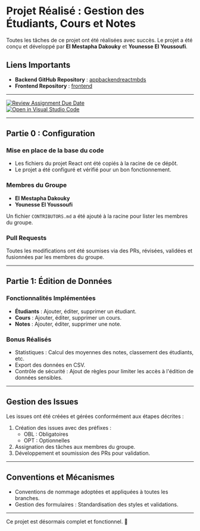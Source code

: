 # Projet Réalisé : Gestion des Étudiants, Cours et Notes

Toutes les tâches de ce projet ont été réalisées avec succès. Le projet a été conçu et développé par **El Mestapha Dakouky** et **Younesse El Youssoufi**.

## Liens Importants
- **Backend GitHub Repository** : [appbackendreactmbds](https://github.com/YounesseElYoussoufi/appbackendreactmbds)  
- **Frontend Repository** : [frontend](https://github.com/MBDS-CASA/tp-groupe-edition-de-donn-es-dakouky__elyoussoufi)  

---

[![Review Assignment Due Date](https://classroom.github.com/assets/deadline-readme-button-22041afd0340ce965d47ae6ef1cefeee28c7c493a6346c4f15d667ab976d596c.svg)](https://classroom.github.com/a/PPqed8f9)  
[![Open in Visual Studio Code](https://classroom.github.com/assets/open-in-vscode-2e0aaae1b6195c2367325f4f02e2d04e9abb55f0b24a779b69b11b9e10269abc.svg)](https://classroom.github.com/online_ide?assignment_repo_id=17596755&assignment_repo_type=AssignmentRepo)

---

## Partie 0 : Configuration

### Mise en place de la base du code
- Les fichiers du projet React ont été copiés à la racine de ce dépôt.
- Le projet a été configuré et vérifié pour un bon fonctionnement.

### Membres du Groupe
- **El Mestapha Dakouky**  
- **Younesse El Youssoufi**

Un fichier `CONTRIBUTORS.md` a été ajouté à la racine pour lister les membres du groupe.

### Pull Requests
Toutes les modifications ont été soumises via des PRs, révisées, validées et fusionnées par les membres du groupe.

---

## Partie 1: Édition de Données

### Fonctionnalités Implémentées
- **Étudiants** : Ajouter, éditer, supprimer un étudiant.
- **Cours** : Ajouter, éditer, supprimer un cours.
- **Notes** : Ajouter, éditer, supprimer une note.

### Bonus Réalisés
- Statistiques : Calcul des moyennes des notes, classement des étudiants, etc.
- Export des données en CSV.
- Contrôle de sécurité : Ajout de règles pour limiter les accès à l'édition de données sensibles.

---

## Gestion des Issues

Les issues ont été créées et gérées conformément aux étapes décrites :
1. Création des issues avec des préfixes :
   - OBL : Obligatoires
   - OPT : Optionnelles
2. Assignation des tâches aux membres du groupe.
3. Développement et soumission des PRs pour validation.

---

## Conventions et Mécanismes

- Conventions de nommage adoptées et appliquées à toutes les branches.
- Gestion des formulaires : Standardisation des styles et validations.

---

Ce projet est désormais complet et fonctionnel. 🚀
